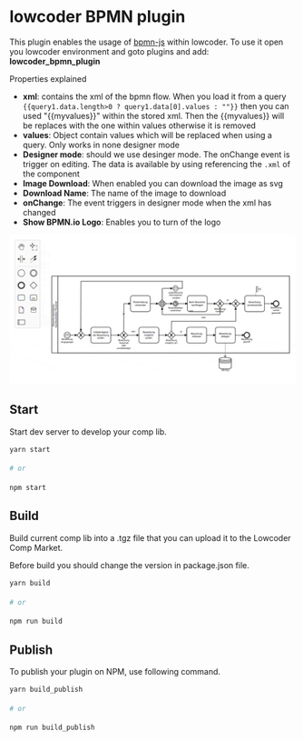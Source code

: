 # lowcoder BPMN plugin
This plugin enables the usage of [bpmn-js](https://bpmn-js.io) within lowcoder. To use it open you lowcoder environment and goto plugins and add: **lowcoder_bpmn_plugin**

Properties explained
* **xml**: contains the xml of the bpmn flow. When you load it from a query `{{query1.data.length>0 ? query1.data[0].values : ""}}` then you can used "{{myvalues}}" within the stored xml. Then the {{myvalues}} will be replaces with the one within values otherwise it is removed
* **values**: Object contain values which will be replaced when using a query. Only works in none designer mode
* **Designer mode**: should we use desinger mode. The onChange event is trigger on editing. The data is available by using referencing the `.xml` of the component
* **Image Download**: When enabled you can download the image as svg
* **Download Name**: The name of the image to download
* **onChange**: The event triggers in designer mode when the xml has changed
* **Show BPMN.io Logo**: Enables you to turn of the logo

![bpmn-js](bpmn-js.gif)

## Start

Start dev server to develop your comp lib.

```bash
yarn start

# or

npm start
```

## Build

Build current comp lib into a .tgz file that you can upload it to the Lowcoder Comp Market.

Before build you should change the version in package.json file.

```bash
yarn build

# or

npm run build
```

## Publish
To publish your plugin on NPM, use following command.
```bash
yarn build_publish

# or

npm run build_publish
```
